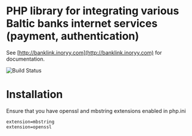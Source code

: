PHP library for integrating various Baltic banks internet services (payment, authentication)
==============

See [http://banklink.inoryy.com](http://banklink.inoryy.com) for documentation.

![Build Status](https://travis-ci.org/Shmarkus/Banklink.svg?branch=master)

# Installation
Ensure that you have openssl and mbstring extensions enabled in php.ini
```properties
extension=mbstring
extension=openssl
```